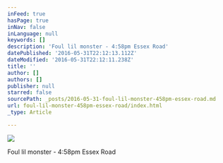 ```yaml
---
inFeed: true
hasPage: true
inNav: false
inLanguage: null
keywords: []
description: 'Foul lil monster - 4:58pm Essex Road'
datePublished: '2016-05-31T22:12:13.112Z'
dateModified: '2016-05-31T22:12:11.238Z'
title: ''
author: []
authors: []
publisher: null
starred: false
sourcePath: _posts/2016-05-31-foul-lil-monster-458pm-essex-road.md
url: foul-lil-monster-458pm-essex-road/index.html
_type: Article

---
```

![](https://the-grid-user-content.s3-us-west-2.amazonaws.com/4a4e3dad-d22b-4906-b561-468a3e8a26f5.jpg)

Foul lil monster - 4:58pm Essex Road